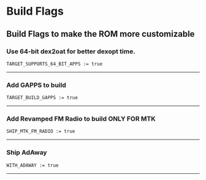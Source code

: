 # Build Flags
## Build Flags to make the ROM more customizable



### Use 64-bit dex2oat for better dexopt time.

```
TARGET_SUPPORTS_64_BIT_APPS := true
```

----------------------------------------------------------------------------
### Add GAPPS to build

```
TARGET_BUILD_GAPPS := true
```



----------------------------------------------------------------------------

### Add Revamped FM Radio to build  **ONLY FOR MTK**

```
SHIP_MTK_FM_RADIO := true
```

----------------------------------------------------------------------------


### Ship AdAway

```
WITH_ADAWAY := true
```

----------------------------------------------------------------------------
